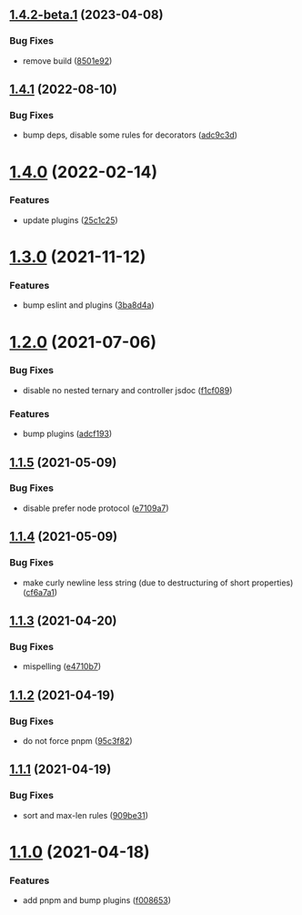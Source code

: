 ## [1.4.2-beta.1](https://github.com/etienne-bechara/eslint-config-bechara-ts/compare/v1.4.1...v1.4.2-beta.1) (2023-04-08)


### Bug Fixes

* remove build ([8501e92](https://github.com/etienne-bechara/eslint-config-bechara-ts/commit/8501e92c4cdd5e1ed4be3511c29e6d79f0d83575))

## [1.4.1](https://github.com/etienne-bechara/eslint-config-bechara-ts/compare/v1.4.0...v1.4.1) (2022-08-10)


### Bug Fixes

* bump deps, disable some rules for decorators ([adc9c3d](https://github.com/etienne-bechara/eslint-config-bechara-ts/commit/adc9c3d32afe73958bbe3c042ea229da7ea19b0d))

# [1.4.0](https://github.com/etienne-bechara/eslint-config-bechara-ts/compare/v1.3.0...v1.4.0) (2022-02-14)


### Features

* update plugins ([25c1c25](https://github.com/etienne-bechara/eslint-config-bechara-ts/commit/25c1c2579d4f5ad84207db388e01040411dafc08))

# [1.3.0](https://github.com/etienne-bechara/eslint-config-bechara-ts/compare/v1.2.0...v1.3.0) (2021-11-12)


### Features

* bump eslint and plugins ([3ba8d4a](https://github.com/etienne-bechara/eslint-config-bechara-ts/commit/3ba8d4a98a8f57589b41390209006e20e0d432e1))

# [1.2.0](https://github.com/etienne-bechara/eslint-config-bechara-ts/compare/v1.1.5...v1.2.0) (2021-07-06)


### Bug Fixes

* disable no nested ternary and controller jsdoc ([f1cf089](https://github.com/etienne-bechara/eslint-config-bechara-ts/commit/f1cf089461ca7c8d31e8a8531046e5e42dbdaf4d))


### Features

* bump plugins ([adcf193](https://github.com/etienne-bechara/eslint-config-bechara-ts/commit/adcf1938c77f0bd747bc1b7f2a81fb35f8304720))

## [1.1.5](https://github.com/etienne-bechara/eslint-config-bechara-ts/compare/v1.1.4...v1.1.5) (2021-05-09)


### Bug Fixes

* disable prefer node protocol ([e7109a7](https://github.com/etienne-bechara/eslint-config-bechara-ts/commit/e7109a7e657e52e25298dd268fba4f4ebb37bb30))

## [1.1.4](https://github.com/etienne-bechara/eslint-config-bechara-ts/compare/v1.1.3...v1.1.4) (2021-05-09)


### Bug Fixes

* make curly newline less string (due to destructuring of short properties) ([cf6a7a1](https://github.com/etienne-bechara/eslint-config-bechara-ts/commit/cf6a7a1ceda3cecf7bab6473eee52dc38c866583))

## [1.1.3](https://github.com/etienne-bechara/eslint-config-bechara-ts/compare/v1.1.2...v1.1.3) (2021-04-20)


### Bug Fixes

* mispelling ([e4710b7](https://github.com/etienne-bechara/eslint-config-bechara-ts/commit/e4710b7184ddadcdb6c67b0815541c8d2046baae))

## [1.1.2](https://github.com/etienne-bechara/eslint-config-bechara-ts/compare/v1.1.1...v1.1.2) (2021-04-19)


### Bug Fixes

* do not force pnpm ([95c3f82](https://github.com/etienne-bechara/eslint-config-bechara-ts/commit/95c3f827ec2690028cb0f7c08a94e858651a1376))

## [1.1.1](https://github.com/etienne-bechara/eslint-config-bechara-ts/compare/v1.1.0...v1.1.1) (2021-04-19)


### Bug Fixes

* sort and max-len rules ([909be31](https://github.com/etienne-bechara/eslint-config-bechara-ts/commit/909be3155f6b57c9be5b11c3b63b8ea7d4f4d6bf))

# [1.1.0](https://github.com/etienne-bechara/eslint-config-bechara-ts/compare/v1.0.1...v1.1.0) (2021-04-18)


### Features

* add pnpm and bump plugins ([f008653](https://github.com/etienne-bechara/eslint-config-bechara-ts/commit/f00865344c284bac04ac61419c0a62e3aba72602))
